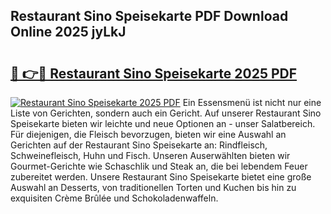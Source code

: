 ## Restaurant Sino Speisekarte PDF Download Online 2025 jyLkJ

# <h2><a href="http://gcdyew1.nevu.top/?p=Restaurant+Sino+Speisekarte">🔗 👉🔴 Restaurant Sino Speisekarte 2025 PDF</a></h2>

[![Restaurant Sino Speisekarte 2025 PDF](https://i.imgur.com/dBaPXMq.png)](http://gcdyew1.nevu.top/?p=Restaurant+Sino+Speisekarte)
Ein Essensmenü ist nicht nur eine Liste von Gerichten, sondern auch ein Gericht. Auf unserer Restaurant Sino Speisekarte bieten wir leichte und neue Optionen an - unser Salatbereich. Für diejenigen, die Fleisch bevorzugen, bieten wir eine Auswahl an Gerichten auf der Restaurant Sino Speisekarte an: Rindfleisch, Schweinefleisch, Huhn und Fisch. Unseren Auserwählten bieten wir Gourmet-Gerichte wie Schaschlik und Steak an, die bei lebendem Feuer zubereitet werden. Unsere Restaurant Sino Speisekarte bietet eine große Auswahl an Desserts, von traditionellen Torten und Kuchen bis hin zu exquisiten Crème Brûlée und Schokoladenwaffeln.

